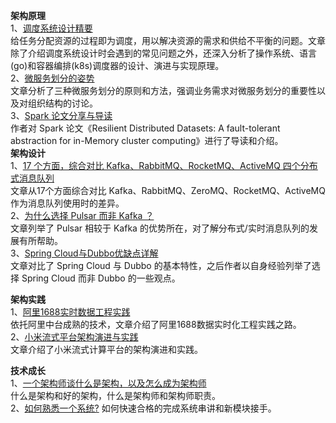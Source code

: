 **架构原理**  
1、[调度系统设计精要](https://mp.weixin.qq.com/s/R3BZpYJrBPBI0DwbJYB0YA)  
给任务分配资源的过程即为调度，用以解决资源的需求和供给不平衡的问题。文章除了介绍调度系统设计时会遇到的常见问题之外，还深入分析了操作系统、语言(go)和容器编排(k8s)调度器的设计、演进与实现原理。  
2、[微服务划分的姿势](https://mp.weixin.qq.com/s/H6jM8sMkOaIia0ajM70YEw)  
文章分析了三种微服务划分的原则和方法，强调业务需求对微服务划分的重要性以及对组织结构的讨论。  
3、[Spark 论文分享与导读](https://mp.weixin.qq.com/s/YvuPftBHzZjr4nKpFupwaA)  
作者对 Spark 论文《Resilient Distributed Datasets: A fault-tolerant abstraction for in-Memory cluster computing》进行了导读和介绍。  
**架构设计**  
1、[17 个方面，综合对比 Kafka、RabbitMQ、RocketMQ、ActiveMQ 四个分布式消息队列](https://mp.weixin.qq.com/s/cpDLhrMMCL_4UYw5ibtmPg)  
文章从17个方面综合对比 Kafka、RabbitMQ、ZeroMQ、RocketMQ、ActiveMQ 作为消息队列使用时的差异。  
2、[为什么选择 Pulsar 而非 Kafka ？](https://mp.weixin.qq.com/s/U3RD2xGm8VDeSkNGI3Wcow)  
文章列举了 Pulsar 相较于 Kafka 的优势所在，对了解分布式/实时消息队列的发展有所帮助。  
3、[Spring Cloud与Dubbo优缺点详解](https://mp.weixin.qq.com/s/OxEXB8XsI710qBSQTM-wGg)  
文章对比了 Spring Cloud 与 Dubbo 的基本特性，之后作者以自身经验列举了选择 Spring Cloud 而非 Dubbo 的一些观点。  

**架构实践**  
1、[阿里1688实时数据工程实践](https://mp.weixin.qq.com/s/718lONF1O0ZjLvq1ko4AOA)  
依托阿里中台成熟的技术，文章介绍了阿里1688数据实时化工程实践之路。  
2、[小米流式平台架构演进与实践](https://mp.weixin.qq.com/s/rycBAKe6zSlcYfJPWL1o5w)  
文章介绍了小米流式计算平台的架构演进和实践。    

**技术成长**  
1、[一个架构师谈什么是架构，以及怎么成为架构师](https://mp.weixin.qq.com/s/zq4R5nrYW4l0QVIHV1lPaA)  
什么是架构和好的架构，什么是架构师和架构师职责。  
2、[如何熟悉一个系统?](https://mp.weixin.qq.com/s/B4UdSUx0sfw8m3T6LbLD6w)
如何快速合格的完成系统串讲和新模块接手。
